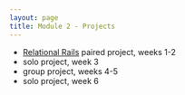 ```yaml
---
layout: page
title: Module 2 - Projects
---
```


*  [Relational Rails](./relational_rails) paired project, weeks 1-2
*  solo project, week 3
*  group project, weeks 4-5
*  solo project, week 6
